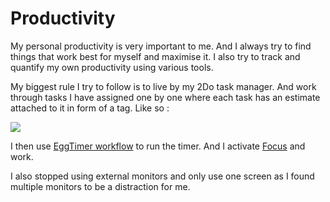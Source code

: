 # Productivity

My personal productivity is very important to me. And I always try to find things that work best for myself and maximise it. I also try to track and quantify my own productivity using various tools.

My biggest rule I try to follow is to live by my 2Do task manager. And work through tasks I have assigned one by one where each task has an estimate attached to it in form of a tag. Like so : 

![](https://i.imgur.com/YUfs9TR.png)

I then use [EggTimer workflow](https://www.alfredforum.com/topic/275-eggtimer-v2-updated-to-20-final/?tab=comments#comment-1117) to run the timer. And I activate [Focus](https://heyfocus.com) and work.

I also stopped using external monitors and only use one screen as I found multiple monitors to be a distraction for me.